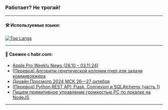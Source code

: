 ### Работает? Не трогай!

---
<!--
#### 🛠️ Technical stack:

![Java](https://img.shields.io/badge/Java-informational?logo=Oracle&style=flat&logoColor=white&color=FF4500)
![Kotlin](https://img.shields.io/badge/Kotlin-informational?logo=Kotlin&style=flat&logoColor=white&color=774D97)
![TS](https://img.shields.io/badge/TypeScript-informational?logo=typeScript&style=flat&logoColor=black&color=017acc)
![Python](https://img.shields.io/badge/Python-informational?logo=Python&style=flat&logoColor=black&color=ffdd54) <br>
![Spring](https://img.shields.io/badge/Spring-informational?logo=Spring&style=flat&logoColor=white&color=6DB33F) 
![SpringBoot](https://img.shields.io/badge/SpringBoot-informational?logo=SpringBoot&style=flat&logoColor=white&color=6DB33F)
![Nest](https://img.shields.io/badge/NestJS-informational?logo=NestJS&style=flat&logoColor=white&color=E0234E) 
![NodeJS](https://img.shields.io/badge/NodeJS-informational?logo=node.js&style=flat&logoColor=white&color=70A760)<br>
![PostgreSQL](https://img.shields.io/badge/PostgreSQL-informational?logo=PostgreSQL&style=flat&logoColor=white&color=DAA520)
![MongoDB](https://img.shields.io/badge/MongoDB-informational?logo=MongoDB&style=flat&logoColor=white&color=870000)
![Apache](https://img.shields.io/badge/Apache-informational?logo=apache&style=flat&logoColor=white&color=f74e28)

___ 
-->

#### 🛠️ Используемые языки:

[![Top Langs](https://github-readme-stats-82jvfl3w3-advtsettinggmailcoms-projects.vercel.app/api/top-langs/?username=zloylis&langs_count=10&hide_title=true&title_color=e6edf3&size_weight=0.5&count_weight=0.5&layout=compact&hide_progress=true&hide_border=true&theme=dracula)](https://github.com/zloylis)

<!---


####  :octocat:&nbsp;&nbsp; Статистика:

![GitHub stats](https://github-readme-stats-u2qms2cxw-advtsettinggmailcoms-projects.vercel.app/api?username=zloylis&show_icons=true&hide_border=true&theme=dracula&title_color=e6edf3&include_all_commits=true&count_private=true&hide_rank=false&hide_title=true&rank_icon=github)
-->
---

#### 💬 Свежее с habr.com:

<!-- BLOG-POST-LIST:START -->
- [Apple Pro Weekly News &lpar;28.10 – 03.11.24&rpar;](https://habr.com/ru/articles/855986/?utm_source=habrahabr&utm_medium=rss&utm_campaign=855986)
- [[Перевод] Алгоритм генетической колонии пчел для задачи коммивояжера](https://habr.com/ru/articles/855970/?utm_source=habrahabr&utm_medium=rss&utm_campaign=855970)
- [Дизайн Просмотр 2024 МСК 26—27 октября](https://habr.com/ru/articles/855954/?utm_source=habrahabr&utm_medium=rss&utm_campaign=855954)
- [[Перевод] Python REST API: Flask, Connexion и SQLAlchemy &lpar;часть 1&rpar;](https://habr.com/ru/articles/855936/?utm_source=habrahabr&utm_medium=rss&utm_campaign=855936)
- [Пишем примитивное управление громкостью PC по локалке на NodeJS](https://habr.com/ru/articles/782384/?utm_source=habrahabr&utm_medium=rss&utm_campaign=782384)
<!-- BLOG-POST-LIST:END -->

---
